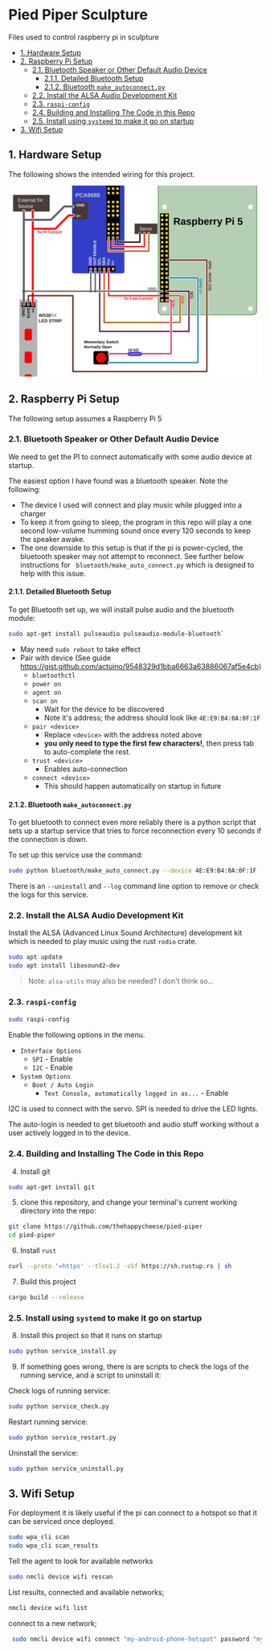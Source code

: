 # Pied Piper Sculpture <!-- omit in toc -->

Files used to control raspberry pi in sculpture

- [1. Hardware Setup](#1-hardware-setup)
- [2. Raspberry Pi Setup](#2-raspberry-pi-setup)
  - [2.1. Bluetooth Speaker or Other Default Audio Device](#21-bluetooth-speaker-or-other-default-audio-device)
    - [2.1.1. Detailed Bluetooth Setup](#211-detailed-bluetooth-setup)
    - [2.1.2. Bluetooth `make_autoconnect.py`](#212-bluetooth-make_autoconnectpy)
  - [2.2. Install the ALSA Audio Development Kit](#22-install-the-alsa-audio-development-kit)
  - [2.3. `raspi-config`](#23-raspi-config)
  - [2.4. Building and Installing The Code in this Repo](#24-building-and-installing-the-code-in-this-repo)
  - [2.5. Install using `systemd` to make it go on startup](#25-install-using-systemd-to-make-it-go-on-startup)
- [3. Wifi Setup](#3-wifi-setup)



## 1. Hardware Setup

The following shows the intended wiring for this project.

![wiring diagram](/readme_extras/Wiring%20Diagram.svg)

## 2. Raspberry Pi Setup

The following setup assumes a Raspberry Pi 5

### 2.1. Bluetooth Speaker or Other Default Audio Device

We need to get the PI to connect automatically with some audio device at startup.

The easiest option I have found was a bluetooth speaker. Note the following:

- The device I used will connect and play music while plugged into a charger
- To keep it from going to sleep, the program in this repo will play a one
  second low-volume humming sound once every 120 seconds to keep the speaker
  awake.
- The one downside to this setup is that if the pi is power-cycled, the
  bluetooth speaker may not attempt to reconnect. See further below instructions
  for ` bluetooth/make_auto_connect.py` which is designed to help with this
  issue.

#### 2.1.1. Detailed Bluetooth Setup
To get Bluetooth set up, we will install pulse audio and the bluetooth module:

```bash
sudo apt-get install pulseaudio pulseaudio-module-bluetooth`
```

- May need `sudo reboot` to take effect
- Pair with device (See guide
  https://gist.github.com/actuino/9548329d1bba6663a63886067af5e4cb)
  - `bluetoothctl`
  - `power on`
  - `agent on`
  - `scan on`
    - Wait for the device to be discovered
    - Note it's address; the address should look like `4E:E9:B4:0A:0F:1F`
  - `pair <device>`
    - Replace `<device>` with the address noted above
    - **you only need to type the first few characters!**, then press tab to
      auto-complete the rest.
  - `trust <device>`
    - Enables auto-connection
  - `connect <device>`
    - This should happen automatically on startup in future

#### 2.1.2. Bluetooth `make_autoconnect.py`

To get bluetooth to connect even more reliably there is a python script that
sets up a startup service that tries to force reconnection every 10 seconds if
the connection is down.

To set up this service use the command:

```bash
sudo python bluetooth/make_auto_connect.py --device 4E:E9:B4:0A:0F:1F
```

There is an `--uninstall` and `--log` command line option to remove or check the
logs for this service.


### 2.2. Install the ALSA Audio Development Kit

Install the ALSA (Advanced Linux Sound Architecture) development kit which is
needed to play music using the rust `rodio` crate.

```bash
sudo apt update
sudo apt install libasound2-dev
```

> Note: `alsa-utils` may also be needed? I don't think so...

### 2.3. `raspi-config`

```bash
sudo raspi-config
```

Enable the following options in the menu.

- `Interface Options`
  - `SPI` - Enable
  - `I2C` - Enable
- `System Options`
  - `Boot / Auto Login`
    - `Text Console, automatically logged in as...` - Enable


I2C is used to connect with the servo. SPI is needed to drive the LED lights.

The auto-login is needed to get bluetooth and audio stuff working without a user actively logged in to the device.

### 2.4. Building and Installing The Code in this Repo

4. Install git

```bash
sudo apt-get install git
```

5. clone this repository, and change your terminal's current working directory
   into the repo:

```bash
git clone https://github.com/thehappycheese/pied-piper
cd pied-piper
```

6. Install `rust`

```bash
curl --proto '=https' --tlsv1.2 -sSf https://sh.rustup.rs | sh
```

7. Build this project

```bash
cargo build --release
```

### 2.5. Install using `systemd` to make it go on startup

8. Install this project so that it runs on startup

```bash
sudo python service_install.py
```

9. If something goes wrong, there is are scripts to check the logs of the
   running service, and a script to uninstall it:

Check logs of running service:

```bash
sudo python service_check.py
```

Restart running service:

```bash
sudo python service_restart.py
```

Uninstall the service:

```bash
sudo python service_uninstall.py
```

## 3. Wifi Setup

For deployment it is likely useful if the pi can connect to a hotspot so that it
can be serviced once deployed.

```bash
sudo wpa_cli scan
sudo wpa_cli scan_results
```

Tell the agent to look for available networks

```bash
sudo nmcli device wifi rescan
```

List results, connected and available networks;

```bash
nmcli device wifi list
```

connect to a new network;

```bash
 sudo nmcli device wifi connect "my-android-phone-hotspot" password "my-hotspot-password"
```
